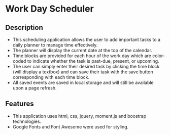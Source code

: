 # Work Day Scheduler

## Description

- This scheduling application allows the user to add important tasks to a daily planner to manage time effectively. 
- The planner will display the current date at the top of the calendar.
- Time blocks are provided for each hour of the work day which are color-coded to indicate whether the task is past-due, present, or upcoming.
- The user can simply enter their desired task by clicking the time block (will display a textbox) and can save their task with the save button corresponding with each time block. 
- All saved events are saved in local storage and will still be available upon a page refresh. 
 






## Features

- This application uses html, css, jquery, moment.js and boostrap technologies.
- Google Fonts and Font Awesome were used for styling. 